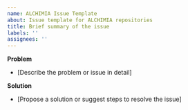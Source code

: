 ```yaml
---
name: ALCHIMIA Issue Template
about: Issue template for ALCHIMIA repositories
title: Brief summary of the issue
labels: ''
assignees: ''
---
```


**Problem**
- [Describe the problem or issue in detail]

**Solution**
- [Propose a solution or suggest steps to resolve the issue]
